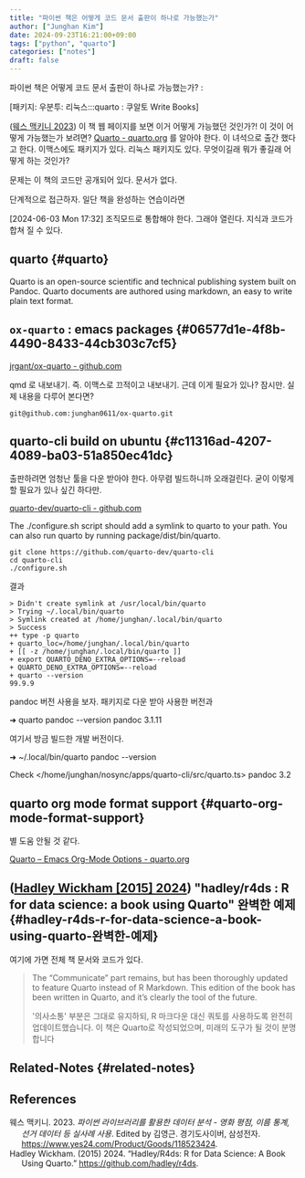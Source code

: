 ```yaml
---
title: "파이썬 책은 어떻게 코드 문서 출판이 하나로 가능했는가"
author: ["Junghan Kim"]
date: 2024-09-23T16:21:00+09:00
tags: ["python", "quarto"]
categories: ["notes"]
draft: false
---
```


<!--more-->

파이썬 책은 어떻게 코드 문서 출판이 하나로 가능했는가? :

[패키지: 우분투: 리눅스:::quarto : 쿠알토 Write Books]

(<a href="#citeproc_bib_item_1">웨스 맥키니 2023</a>) 이 책 웹 페이지를 보면 이거 어떻게 가능했던 것인가?! 이 것이 어떻게 가능했는가 보려면? [Quarto - quarto.org](https://quarto.org/) 를 알아야 한다. 이 녀석으로 출간 했다고 한다. 이맥스에도 패키지가 있다. 리눅스 패키지도 있다. 무엇이길래 뭐가 좋길래 어떻게 하는 것인가?

문제는 이 책의 코드만 공개되어 있다. 문서가 없다.

단계적으로 접근하자. 일단 책을 완성하는 연습이라면

<span class="timestamp-wrapper"><span class="timestamp">[2024-06-03 Mon 17:32] </span></span> 조직모드로 통합해야 한다. 그래야 열린다. 지식과 코드가 합쳐 질 수 있다.


## quarto {#quarto}

Quarto is an open-source scientific and technical publishing system built on Pandoc. Quarto documents are authored using markdown, an easy to write plain text format.


## `ox-quarto` : emacs packages {#06577d1e-4f8b-4490-8433-44cb303c7cf5}

[jrgant/ox-quarto - github.com](https://github.com/jrgant/ox-quarto)

qmd 로 내보내기. 즉. 이맥스로 끄적이고 내보내기. 근데 이게 필요가 있나? 잠시만. 실제 내용을 다루어 본다면?

```text
git@github.com:junghan0611/ox-quarto.git
```


## quarto-cli build on ubuntu {#c11316ad-4207-4089-ba03-51a850ec41dc}

출판하려면 엄청난 툴을 다운 받아야 한다. 아무렴 빌드하니까 오래걸린다. 굳이 이렇게 할 필요가 있나 싶긴 하다만.

[quarto-dev/quarto-cli - github.com](https://github.com/quarto-dev/quarto-cli)

The ./configure.sh script should add a symlink to quarto to your path. You can also run quarto by running package/dist/bin/quarto.

```text
git clone https://github.com/quarto-dev/quarto-cli
cd quarto-cli
./configure.sh
```

결과

```text
> Didn't create symlink at /usr/local/bin/quarto
> Trying ~/.local/bin/quarto
> Symlink created at /home/junghan/.local/bin/quarto
> Success
++ type -p quarto
+ quarto_loc=/home/junghan/.local/bin/quarto
+ [[ -z /home/junghan/.local/bin/quarto ]]
+ export QUARTO_DENO_EXTRA_OPTIONS=--reload
+ QUARTO_DENO_EXTRA_OPTIONS=--reload
+ quarto --version
99.9.9
```

pandoc 버전 사용을 보자. 패키지로 다운 받아 사용한 버전과

➜ quarto pandoc --version pandoc 3.1.11

여기서 방금 빌드한 개발 버전이다.

➜ ~/.local/bin/quarto pandoc --version

Check </home/junghan/nosync/apps/quarto-cli/src/quarto.ts> pandoc 3.2


## quarto org mode format support {#quarto-org-mode-format-support}

별 도움 안될 것 같다.

[Quarto – Emacs Org-Mode Options - quarto.org](https://quarto.org/docs/reference/formats/org.html)


## (<a href="#citeproc_bib_item_2">Hadley Wickham [2015] 2024</a>) "hadley/r4ds : R for data science: a book using Quarto" 완벽한 예제 {#hadley-r4ds-r-for-data-science-a-book-using-quarto-완벽한-예제}

여기에 가면 전체 책 문서와 코드가 있다.

> The “Communicate” part remains, but has been thoroughly updated to feature Quarto instead of R Markdown. This edition of the book has been written in Quarto, and it’s clearly the tool of the future.
>
> '의사소통' 부분은 그대로 유지하되, R 마크다운 대신 쿼토를 사용하도록 완전히 업데이트했습니다. 이 책은 Quarto로 작성되었으며, 미래의 도구가 될 것이 분명합니다


## Related-Notes {#related-notes}

## References

<style>.csl-entry{text-indent: -1.5em; margin-left: 1.5em;}</style><div class="csl-bib-body">
  <div class="csl-entry"><a id="citeproc_bib_item_1"></a>웨스 맥키니. 2023. <i>파이썬 라이브러리를 활용한 데이터 분석 - 영화 평점, 이름 통계, 선거 데이터 등 실사례 사용</i>. Edited by 김영근. 경기도사이버, 삼성전자. <a href="https://www.yes24.com/Product/Goods/118523424">https://www.yes24.com/Product/Goods/118523424</a>.</div>
  <div class="csl-entry"><a id="citeproc_bib_item_2"></a>Hadley Wickham. (2015) 2024. “Hadley/R4ds: R for Data Science: A Book Using Quarto.” <a href="https://github.com/hadley/r4ds">https://github.com/hadley/r4ds</a>.</div>
</div>
